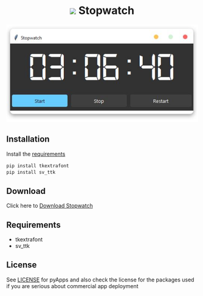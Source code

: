 
<h1 align='center'> <img width=32 src='https://d1nhio0ox7pgb.cloudfront.net/_img/g_collection_png/standard/512x512/stopwatch.png'> Stopwatch</h1>
<p align='center'>
    <img src='https://github.com/besnoi/pyApps/blob/main/_img/stopwatch.JPG'>
</p>

## Installation

Install the [requirements](#requirements)
```bash
pip install tkextrafont
pip install sv_ttk
```

## Download

Click here to [Download Stopwatch](https://downgit.github.io/#/home?url=https://github.com/besnoi/pyapps/tree/master/src/Stopwatch)

## Requirements
- tkextrafont
- sv_ttk

## License

See [LICENSE](https://github.com/besnoi/pyApps/blob/main/LICENSE) for pyApps and also check the license for the packages used if you are serious about commercial app deployment
